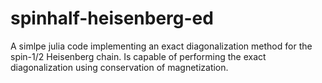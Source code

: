 # spinhalf-heisenberg-ed

A simlpe julia code implementing an exact diagonalization method for the spin-1/2 Heisenberg chain. Is capable of performing the exact diagonalization using conservation of magnetization. 

